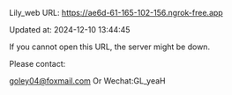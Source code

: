 Lily_web URL: https://ae6d-61-165-102-156.ngrok-free.app

Updated at: 2024-12-10 13:44:45

If you cannot open this URL, the server might be down.

Please contact: 

goley04@foxmail.com Or Wechat:GL_yeaH